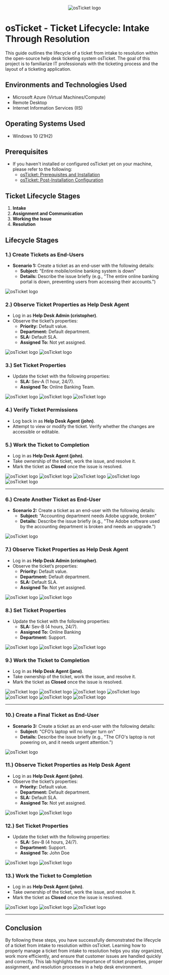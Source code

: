 <p align="center">
<img src="https://i.imgur.com/Clzj7Xs.png" alt="osTicket logo"/>
</p>

<h1>osTicket - Ticket Lifecycle: Intake Through Resolution</h1>
This guide outlines the lifecycle of a ticket from intake to resolution within the open-source help desk ticketing system osTicket.  The goal of this project is to familiarize IT professionals with the ticketing process and the layout of a ticketing application.

<br />


<h2>Environments and Technologies Used</h2>

- Microsoft Azure (Virtual Machines/Compute)
- Remote Desktop
- Internet Information Services (IIS)

<h2>Operating Systems Used </h2>

- Windows 10</b> (21H2)

<h2>Prerequisites</h2>

- If you haven't installed or configured osTicket yet on your machine, please refer to the following:
  - <a href="https://github.com/cristopherb19/osTicket-prereqs">osTicket: Prerequisites and Installation</a>
  - <a href="https://github.com/cristopherb19/osTicket-post-install-config">osTicket: Post-Installation Configuration</a>

<h2>Ticket Lifecycle Stages</h2>

1. **Intake**
2. **Assignment and Communication**
3. **Working the Issue**
4. **Resolution**

<h2>Lifecycle Stages</h2>

<h3>1.) Create Tickets as End-Users</h3>

- **Scenario 1:** Create a ticket as an end-user with the following details:
  - **Subject:** "Entire mobile/online banking system is down"
  - **Details:** Describe the issue briefly (e.g., "The entire online banking portal is down, preventing users from accessing their accounts.")

<img src="https://imgur.com/gEn5F1V.png" alt="osTicket logo"/>

<h3>2.) Observe Ticket Properties as Help Desk Agent</h3>

- Log in as **Help Desk Admin (cristopher)**.
- Observe the ticket’s properties:
  - **Priority:** Default value.
  - **Department:** Default department.
  - **SLA:** Default SLA.
  - **Assigned To:** Not yet assigned.
 
<img src="https://imgur.com/17491yn.png" alt="osTicket logo"/>
<img src="https://imgur.com/fvyCybX.png" alt="osTicket logo"/>

<h3>3.) Set Ticket Properties</h3>

- Update the ticket with the following properties:
  - **SLA:** Sev-A (1 hour, 24/7).
  - **Assigned To:** Online Banking Team.

<img src="https://imgur.com/fvyCybX.png" alt="osTicket logo"/>
<img src="https://imgur.com/jUZFwGO.png" alt="osTicket logo"/>
<img src="https://imgur.com/CA1jgoL.png" alt="osTicket logo"/>

<h3>4.) Verify Ticket Permissions</h3>

- Log back in as **Help Desk Agent (john)**.
- Attempt to view or modify the ticket. Verify whether the changes are accessible or editable.

<h3>5.) Work the Ticket to Completion</h3>

- Log in as **Help Desk Agent (john)**.
- Take ownership of the ticket, work the issue, and resolve it.
- Mark the ticket as **Closed** once the issue is resolved.

<img src="https://imgur.com/SY0bbCt.png" alt="osTicket logo"/>
<img src="https://imgur.com/4Ox2Hsb.png" alt="osTicket logo"/>
<img src="https://imgur.com/kANvRzD.png" alt="osTicket logo"/>
<img src="https://imgur.com/UST0jzM.png" alt="osTicket logo"/>
<img src="https://imgur.com/oqNu9A3.png" alt="osTicket logo"/>

---

<h3>6.) Create Another Ticket as End-User</h3>

- **Scenario 2:** Create a ticket as an end-user with the following details:
  - **Subject:** "Accounting department needs Adobe upgrade, broken"
  - **Details:** Describe the issue briefly (e.g., "The Adobe software used by the accounting department is broken and needs an upgrade.")
 
<img src="https://imgur.com/weWurnV.png" alt="osTicket logo"/>

<h3>7.) Observe Ticket Properties as Help Desk Agent</h3>

- Log in as **Help Desk Admin (cristopher)**.
- Observe the ticket’s properties:
  - **Priority:** Default value.
  - **Department:** Default department.
  - **SLA:** Default SLA.
  - **Assigned To:** Not yet assigned.
 
<img src="https://imgur.com/gN7Tir3.png" alt="osTicket logo"/>
<img src="https://imgur.com/skF8sLW.png" alt="osTicket logo"/>

<h3>8.) Set Ticket Properties</h3>

- Update the ticket with the following properties:
  - **SLA:** Sev-B (4 hours, 24/7).
  - **Assigned To:** Online Banking
  - **Department:** Support.
 
<img src="https://imgur.com/CA3taCk.png" alt="osTicket logo"/>
<img src="https://imgur.com/tEgEvIF.png" alt="osTicket logo"/>
<img src="https://imgur.com/515aOmA.png" alt="osTicket logo"/>


<h3>9.) Work the Ticket to Completion</h3>

- Log in as **Help Desk Agent (jane)**.
- Take ownership of the ticket, work the issue, and resolve it.
- Mark the ticket as **Closed** once the issue is resolved.

<img src="https://imgur.com/wM0mZfw.png" alt="osTicket logo"/>
<img src="https://imgur.com/UFQcPfN.png" alt="osTicket logo"/>
<img src="https://imgur.com/14hagYx.png" alt="osTicket logo"/>
<img src="https://imgur.com/YDmgIo4.png" alt="osTicket logo"/>
<img src="https://imgur.com/VMrlQgR.png" alt="osTicket logo"/>
<img src="https://imgur.com/ZY33HEj.png" alt="osTicket logo"/>
<img src="https://imgur.com/6PTTRcr.png" alt="osTicket logo"/>


---

<h3>10.) Create a Final Ticket as End-User</h3>

- **Scenario 3:** Create a ticket as an end-user with the following details:
  - **Subject:** "CFO’s laptop will no longer turn on"
  - **Details:** Describe the issue briefly (e.g., "The CFO's laptop is not powering on, and it needs urgent attention.")
 
<img src="https://imgur.com/BGgVM9a.png" alt="osTicket logo"/>


<h3>11.) Observe Ticket Properties as Help Desk Agent</h3>

- Log in as **Help Desk Agent (john)**.
- Observe the ticket’s properties:
  - **Priority:** Default value.
  - **Department:** Default department.
  - **SLA:** Default SLA.
  - **Assigned To:** Not yet assigned.

<img src="https://imgur.com/4vWQLb3.png" alt="osTicket logo"/>
<img src="https://imgur.com/QbqbdQk.png" alt="osTicket logo"/>

<h3>12.) Set Ticket Properties</h3>

- Update the ticket with the following properties:
  - **SLA:** Sev-B (4 hours, 24/7).
  - **Department:** Support.
  - **Assigned To:** John Doe

<img src="https://imgur.com/jktspji.png" alt="osTicket logo"/>
<img src="https://imgur.com/NtqcfK5.png" alt="osTicket logo"/>

<h3>13.) Work the Ticket to Completion</h3>

- Log in as **Help Desk Agent (john)**.
- Take ownership of the ticket, work the issue, and resolve it.
- Mark the ticket as **Closed** once the issue is resolved.

<img src="https://imgur.com/lriwegk.png" alt="osTicket logo"/>
<img src="https://imgur.com/ihW13gb.png" alt="osTicket logo"/>
<img src="https://imgur.com/HRGu907.png" alt="osTicket logo"/>

---

<h2>Conclusion</h2>

By following these steps, you have successfully demonstrated the lifecycle of a ticket from intake to resolution within osTicket. Learning how to properly manage a ticket from intake to resolution helps you stay organized, work more efficiently, and ensure that customer issues are handled quickly and correctly. This lab highlights the importance of ticket properties, proper assignment, and resolution processes in a help desk environment.
